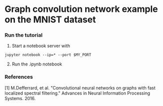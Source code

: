 # Graph convolution network example on the MNIST dataset


### Run the tutorial
1. Start a notebook server with
```shell
jupyter notebook --ip=* --port $MY_PORT
```
 
2. Run the .ipynb notebook 

### References
[1] M.Defferrard, et al. "Convolutional neural networks on graphs with fast localized spectral filtering." Advances in Neural Information Processing Systems. 2016.